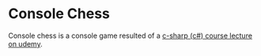 # Console Chess

Console chess is a console game resulted of a [c-sharp (c#) course lecture on udemy](https://www.udemy.com/programacao-orientada-a-objetos-csharp/).
